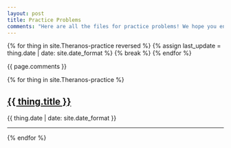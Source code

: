 ```yaml
---
layout: post
title: Practice Problems
comments: "Here are all the files for practice problems! We hope you enjoy them. We put hard effort into them, well designed. They are here to help you be critical about what you learn about this field. If you notice, *there's little computation by hand*; mostly it's questioning and seeing things from a critical point of view. It's always nice to question. It's how we make more knowledge!"
---
```


<!-- this liquid part is just to extract the date of the last practice -->
{% for thing in site.Theranos-practice reversed %}
  {% assign last_update = thing.date | date: site.date_format %}
  {% break %}
{% endfor %}

{{ page.comments }}

<!-- note on dates for practice problems: put only dates at or before current date, or else it won't make a page -->

<!-- <span style="color:#8AAAEA">Last Update: {{ last_update }}</span> -->

{% for thing in site.Theranos-practice %}
  <div>
    <a href="{{ thing.url | relative_url }}"><h2>{{ thing.title }}</h2></a>
    <p>{{ thing.date | date: site.date_format }}</p>
  </div>
  <hr/>
{% endfor %}
